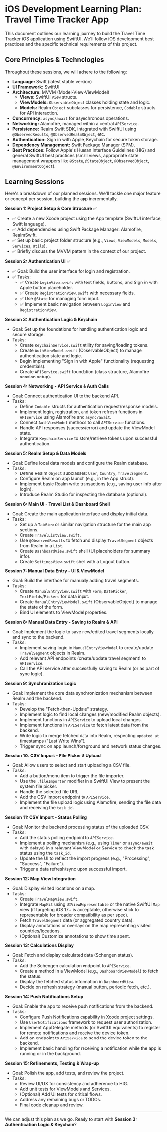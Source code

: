 # iOS Development Learning Plan: Travel Time Tracker App

This document outlines our learning journey to build the Travel Time Tracker iOS application using SwiftUI. We'll follow iOS development best practices and the specific technical requirements of this project.

## Core Principles & Technologies

Throughout these sessions, we will adhere to the following:

*   **Language:** Swift (latest stable version)
*   **UI Framework:** SwiftUI
*   **Architecture:** MVVM (Model-View-ViewModel)
    *   **Views:** SwiftUI `View` structs.
    *   **ViewModels:** `ObservableObject` classes holding state and logic.
    *   **Models:** Realm `Object` subclasses for persistence, `Codable` structs for API interaction.
*   **Concurrency:** `async/await` for asynchronous operations.
*   **Networking:** Alamofire, managed within a central `APIService`.
*   **Persistence:** Realm Swift SDK, integrated with SwiftUI using `@ObservedResults`, `@ObservedRealmObject`, etc.
*   **Authentication:** Sign in with Apple, Keychain for secure token storage.
*   **Dependency Management:** Swift Package Manager (SPM).
*   **Best Practices:** Follow Apple's Human Interface Guidelines (HIG) and general SwiftUI best practices (small views, appropriate state management wrappers like `@State`, `@StateObject`, `@ObservedObject`, `@EnvironmentObject`).

## Learning Sessions

Here's a breakdown of our planned sessions. We'll tackle one major feature or concept per session, building the app incrementally.

**Session 1: Project Setup & Core Structure** ✅
*   ✅ Create a new Xcode project using the App template (SwiftUI interface, Swift language).
*   ✅ Add dependencies using Swift Package Manager: Alamofire, RealmSwift.
*   ✅ Set up basic project folder structure (e.g., `Views`, `ViewModels`, `Models`, `Services`, `Utils`).
*   ✅ Briefly discuss the MVVM pattern in the context of our project.

**Session 2: Authentication UI** ✅
*   ✅ Goal: Build the user interface for login and registration.
*   ✅ Tasks:
    *   ✅ Create `LoginView.swift` with text fields, buttons, and Sign in with Apple button placeholder.
    *   ✅ Create `RegistrationView.swift` with necessary fields.
    *   ✅ Use `@State` for managing form input.
    *   ✅ Implement basic navigation between `LoginView` and `RegistrationView`.

**Session 3: Authentication Logic & Keychain**
*   Goal: Set up the foundations for handling authentication logic and secure storage.
*   Tasks:
    *   Create `KeychainService.swift` utility for saving/loading tokens.
    *   Create `AuthViewModel.swift` (ObservableObject) to manage authentication state and logic.
    *   Begin implementing "Sign in with Apple" functionality (requesting credentials).
    *   Create `APIService.swift` foundation (class structure, Alamofire session setup).

**Session 4: Networking - API Service & Auth Calls**
*   Goal: Connect authentication UI to the backend API.
*   Tasks:
    *   Define `Codable` structs for authentication request/response models.
    *   Implement login, registration, and token refresh functions in `APIService` using Alamofire and `async/await`.
    *   Connect `AuthViewModel` methods to call `APIService` functions.
    *   Handle API responses (success/error) and update the ViewModel state.
    *   Integrate `KeychainService` to store/retrieve tokens upon successful authentication.

**Session 5: Realm Setup & Data Models**
*   Goal: Define local data models and configure the Realm database.
*   Tasks:
    *   Define Realm `Object` subclasses: `User`, `Country`, `TravelSegment`.
    *   Configure Realm on app launch (e.g., in the App struct).
    *   Implement basic Realm write transactions (e.g., saving user info after login).
    *   Introduce Realm Studio for inspecting the database (optional).

**Session 6: Main UI - Travel List & Dashboard Shell**
*   Goal: Create the main application interface and display initial data.
*   Tasks:
    *   Set up a `TabView` or similar navigation structure for the main app sections.
    *   Create `TravelListView.swift`.
    *   Use `@ObservedResults` to fetch and display `TravelSegment` objects from Realm in a `List`.
    *   Create `DashboardView.swift` shell (UI placeholders for summary info).
    *   Create `SettingsView.swift` shell with a Logout button.

**Session 7: Manual Data Entry - UI & ViewModel**
*   Goal: Build the interface for manually adding travel segments.
*   Tasks:
    *   Create `ManualEntryView.swift` with `Form`, `DatePicker`, `TextFields`/`Pickers` for data input.
    *   Create `ManualEntryViewModel.swift` (ObservableObject) to manage the state of the form.
    *   Bind UI elements to ViewModel properties.

**Session 8: Manual Data Entry - Saving to Realm & API**
*   Goal: Implement the logic to save new/edited travel segments locally and sync to the backend.
*   Tasks:
    *   Implement saving logic in `ManualEntryViewModel` to create/update `TravelSegment` objects in Realm.
    *   Add relevant API endpoints (create/update travel segment) to `APIService`.
    *   Call the API service after successfully saving to Realm (or as part of sync logic).

**Session 9: Synchronization Logic**
*   Goal: Implement the core data synchronization mechanism between Realm and the backend.
*   Tasks:
    *   Develop the "Fetch-then-Update" strategy.
    *   Implement logic to find local changes (new/modified Realm objects).
    *   Implement functions in `APIService` to upload local changes.
    *   Implement functions in `APIService` to fetch latest data from the backend.
    *   Write logic to merge fetched data into Realm, respecting `updated_at` timestamps ("Last Write Wins").
    *   Trigger sync on app launch/foreground and network status changes.

**Session 10: CSV Import - File Picker & Upload**
*   Goal: Allow users to select and start uploading a CSV file.
*   Tasks:
    *   Add a button/menu item to trigger the file importer.
    *   Use the `.fileImporter` modifier in a SwiftUI View to present the system file picker.
    *   Handle the selected file URL.
    *   Add the CSV import endpoint to `APIService`.
    *   Implement the file upload logic using Alamofire, sending the file data and receiving the `task_id`.

**Session 11: CSV Import - Status Polling**
*   Goal: Monitor the backend processing status of the uploaded CSV.
*   Tasks:
    *   Add the status polling endpoint to `APIService`.
    *   Implement a polling mechanism (e.g., using `Timer` or `async/await` with delays) in a relevant ViewModel or Service to check the task status using the `task_id`.
    *   Update the UI to reflect the import progress (e.g., "Processing", "Success", "Failure").
    *   Trigger a data refresh/sync upon successful import.

**Session 12: Map View Integration**
*   Goal: Display visited locations on a map.
*   Tasks:
    *   Create `TravelMapView.swift`.
    *   Integrate `MapKit` using `UIViewRepresentable` or the native SwiftUI `Map` view (if targeting iOS 17+ is acceptable, otherwise stick to representable for broader compatibility as per spec).
    *   Fetch `TravelSegment` data (or aggregated country data).
    *   Display annotations or overlays on the map representing visited countries/locations.
    *   (Optional) Customize annotations to show time spent.

**Session 13: Calculations Display**
*   Goal: Fetch and display calculated data (Schengen status).
*   Tasks:
    *   Add the Schengen calculation endpoint to `APIService`.
    *   Create a method in a ViewModel (e.g., `DashboardViewModel`) to fetch the status.
    *   Display the fetched status information in `DashboardView`.
    *   Decide on refresh strategy (manual button, periodic fetch, etc.).

**Session 14: Push Notifications Setup**
*   Goal: Enable the app to receive push notifications from the backend.
*   Tasks:
    *   Configure Push Notifications capability in Xcode project settings.
    *   Use `UserNotifications` framework to request user authorization.
    *   Implement AppDelegate methods (or SwiftUI equivalents) to register for remote notifications and receive the device token.
    *   Add an endpoint to `APIService` to send the device token to the backend.
    *   Implement basic handling for receiving a notification while the app is running or in the background.

**Session 15: Refinements, Testing & Wrap-up**
*   Goal: Polish the app, add tests, and review the project.
*   Tasks:
    *   Review UI/UX for consistency and adherence to HIG.
    *   Add unit tests for ViewModels and Services.
    *   (Optional) Add UI tests for critical flows.
    *   Address any remaining bugs or TODOs.
    *   Final code cleanup and review.

---

We can adjust this plan as we go. Ready to start with **Session 3: Authentication Logic & Keychain**? 